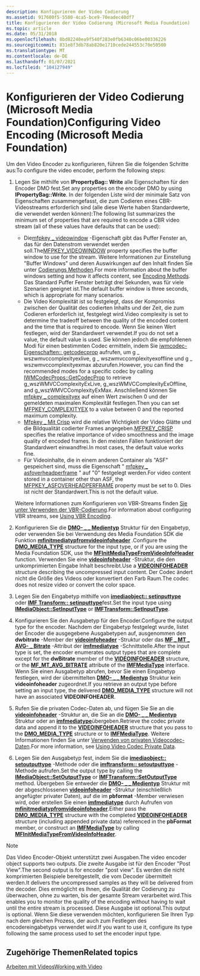 ```yaml
---
description: Konfigurieren der Video Codierung
ms.assetid: 917600f5-5580-4ca5-bce9-70eadec40df7
title: Konfigurieren der Video Codierung (Microsoft Media Foundation)
ms.topic: article
ms.date: 05/31/2018
ms.openlocfilehash: 8bd82240ea9f540f283e0fb6340c06be00336226
ms.sourcegitcommit: 831e8f3db78ab820e1710cede244553c70e50500
ms.translationtype: MT
ms.contentlocale: de-DE
ms.lasthandoff: 01/07/2021
ms.locfileid: "104127949"
---
```

# <a name="configuring-video-encoding-microsoft-media-foundation"></a><span data-ttu-id="74669-103">Konfigurieren der Video Codierung (Microsoft Media Foundation)</span><span class="sxs-lookup"><span data-stu-id="74669-103">Configuring Video Encoding (Microsoft Media Foundation)</span></span>

<span data-ttu-id="74669-104">Um den Video Encoder zu konfigurieren, führen Sie die folgenden Schritte aus:</span><span class="sxs-lookup"><span data-stu-id="74669-104">To configure the video encoder, perform the following steps:</span></span>

1.  <span data-ttu-id="74669-105">Legen Sie mithilfe von **IPropertyBag:: Write** alle Eigenschaften für den Encoder DMO fest.</span><span class="sxs-lookup"><span data-stu-id="74669-105">Set any properties on the encoder DMO by using **IPropertyBag::Write**.</span></span> <span data-ttu-id="74669-106">In der folgenden Liste wird der minimale Satz von Eigenschaften zusammengefasst, die zum Codieren eines CBR-Videostreams erforderlich sind (alle diese Werte haben Standardwerte, die verwendet werden können):</span><span class="sxs-lookup"><span data-stu-id="74669-106">The following list summarizes the minimum set of properties that are required to encode a CBR video stream (all of these values have defaults that can be used):</span></span>

    -   <span data-ttu-id="74669-107">Die[mfpkey \_ videowindow](mfpkey-videowindowproperty.md) -Eigenschaft gibt das Puffer Fenster an, das für den Datenstrom verwendet werden soll.</span><span class="sxs-lookup"><span data-stu-id="74669-107">The[MFPKEY\_VIDEOWINDOW](mfpkey-videowindowproperty.md) property specifies the buffer window to use for the stream.</span></span> <span data-ttu-id="74669-108">Weitere Informationen zur Einstellung "Buffer Windows" und deren Auswirkungen auf den Inhalt finden Sie unter [Codierungs Methoden](encodingmethods.md).</span><span class="sxs-lookup"><span data-stu-id="74669-108">For more information about the buffer windows setting and how it affects content, see [Encoding Methods](encodingmethods.md).</span></span> <span data-ttu-id="74669-109">Das Standard Puffer Fenster beträgt drei Sekunden, was für viele Szenarien geeignet ist.</span><span class="sxs-lookup"><span data-stu-id="74669-109">The default buffer window is three seconds, which is appropriate for many scenarios.</span></span>
    -   <span data-ttu-id="74669-110">Die Video Komplexität ist so festgelegt, dass der Kompromiss zwischen der Qualität des codierten Inhalts und der Zeit, die zum Codieren erforderlich ist, festgelegt wird.</span><span class="sxs-lookup"><span data-stu-id="74669-110">Video complexity is set to determine the tradeoff between the quality of the encoded content and the time that is required to encode.</span></span> <span data-ttu-id="74669-111">Wenn Sie keinen Wert festlegen, wird der Standardwert verwendet.</span><span class="sxs-lookup"><span data-stu-id="74669-111">If you do not set a value, the default value is used.</span></span> <span data-ttu-id="74669-112">Sie können jedoch die empfohlenen Modi für einen bestimmten Codec ermitteln, indem Sie [iwmcodec-Eigenschaften:: getcodecprop](/windows/desktop/api/wmcodecdsp/nf-wmcodecdsp-iwmcodecprops-getcodecprop) aufrufen, um g \_ wszwmvccomplexityexlive, g \_ wszwmvccomplexityexoffline und g \_ wszwmvccomplexityexmax abzurufen.</span><span class="sxs-lookup"><span data-stu-id="74669-112">However, you can find the recommended modes for a specific codec by calling [IWMCodecProps::GetCodecProp](/windows/desktop/api/wmcodecdsp/nf-wmcodecdsp-iwmcodecprops-getcodecprop) to retrieve g\_wszWMVCComplexityExLive, g\_wszWMVCComplexityExOffline, and g\_wszWMVCComplexityExMax.</span></span> <span data-ttu-id="74669-113">Anschließend können Sie [mfpkey \_ complexityex](mfpkey-complexityexproperty.md) auf einen Wert zwischen 0 und der gemeldeten maximalen Komplexität festlegen.</span><span class="sxs-lookup"><span data-stu-id="74669-113">Then you can set [MFPKEY\_COMPLEXITYEX](mfpkey-complexityexproperty.md) to a value between 0 and the reported maximum complexity.</span></span>
    -   <span data-ttu-id="74669-114">[Mfpkey \_ Mit Crisp](mfpkey-crispproperty.md) wird die relative Wichtigkeit der Video Glätte und die Bildqualität codierter Frames angegeben.</span><span class="sxs-lookup"><span data-stu-id="74669-114">[MFPKEY\_CRISP](mfpkey-crispproperty.md) specifies the relative importance of video smoothness and the image quality of encoded frames.</span></span> <span data-ttu-id="74669-115">In den meisten Fällen funktioniert der Standardwert einwandfrei.</span><span class="sxs-lookup"><span data-stu-id="74669-115">In most cases, the default value works fine.</span></span>
    -   <span data-ttu-id="74669-116">Für Videoinhalte, die in einem anderen Container als "ASF" gespeichert sind, muss die Eigenschaft " [mfpkey \_ asfoverheadperframe](mfpkey-asfoverheadperframeproperty.md) " auf "0" festgelegt werden.</span><span class="sxs-lookup"><span data-stu-id="74669-116">For video content stored in a container other than ASF, the [MFPKEY\_ASFOVERHEADPERFRAME](mfpkey-asfoverheadperframeproperty.md) property must be set to 0.</span></span> <span data-ttu-id="74669-117">Dies ist nicht der Standardwert.</span><span class="sxs-lookup"><span data-stu-id="74669-117">This is not the default value.</span></span>

    <span data-ttu-id="74669-118">Weitere Informationen zum Konfigurieren von VBR-Streams finden [Sie unter Verwenden der VBR-Codierung](usingvbrencoding.md).</span><span class="sxs-lookup"><span data-stu-id="74669-118">For information about configuring VBR streams, see [Using VBR Encoding](usingvbrencoding.md).</span></span>

2.  <span data-ttu-id="74669-119">Konfigurieren Sie die [**DMO- \_ \_ Medientyp**](/previous-versions/windows/desktop/api/mediaobj/ns-mediaobj-dmo_media_type) Struktur für den Eingabetyp, oder verwenden Sie bei Verwendung des Media Foundation SDK die Funktion [**mfinitmediatypfromvideoinfoheader**](/windows/desktop/api/mfapi/nf-mfapi-mfinitmediatypefromvideoinfoheader) .</span><span class="sxs-lookup"><span data-stu-id="74669-119">Configure the [**DMO\_MEDIA\_TYPE**](/previous-versions/windows/desktop/api/mediaobj/ns-mediaobj-dmo_media_type) structure for the input type, or if you are using the Media Foundation SDK, use the [**MFInitMediaTypeFromVideoInfoHeader**](/windows/desktop/api/mfapi/nf-mfapi-mfinitmediatypefromvideoinfoheader) function.</span></span> <span data-ttu-id="74669-120">Verwenden Sie eine [**videoinfoheader**](/previous-versions/windows/desktop/api/amvideo/ns-amvideo-videoinfoheader) -Struktur, die den unkomprimierten Eingabe Inhalt beschreibt.</span><span class="sxs-lookup"><span data-stu-id="74669-120">Use a [**VIDEOINFOHEADER**](/previous-versions/windows/desktop/api/amvideo/ns-amvideo-videoinfoheader) structure describing the uncompressed input content.</span></span> <span data-ttu-id="74669-121">Der Codec ändert nicht die Größe des Videos oder konvertiert den Farb Raum.</span><span class="sxs-lookup"><span data-stu-id="74669-121">The codec does not resize video or convert the color space.</span></span>
3.  <span data-ttu-id="74669-122">Legen Sie den Eingabetyp mithilfe von [**imediaobject:: setinputtype**](/previous-versions/windows/desktop/api/mediaobj/nf-mediaobj-imediaobject-setinputtype) oder [**IMF Transform:: setinputtype**](/windows/desktop/api/mftransform/nf-mftransform-imftransform-setinputtype)fest.</span><span class="sxs-lookup"><span data-stu-id="74669-122">Set the input type using [**IMediaObject::SetInputType**](/previous-versions/windows/desktop/api/mediaobj/nf-mediaobj-imediaobject-setinputtype) or [**IMFTransform::SetInputType**](/windows/desktop/api/mftransform/nf-mftransform-imftransform-setinputtype).</span></span>
4.  <span data-ttu-id="74669-123">Konfigurieren Sie den Ausgabetyp für den Encoder.</span><span class="sxs-lookup"><span data-stu-id="74669-123">Configure the output type for the encoder.</span></span> <span data-ttu-id="74669-124">Nachdem der Eingabetyp festgelegt wurde, listet der Encoder die ausgegebene Ausgabetypen auf, ausgenommen den **dwbitrate** -Member der [**videoinfoheader**](/previous-versions/windows/desktop/api/amvideo/ns-amvideo-videoinfoheader) -Struktur oder das [**MF \_ MT \_ AVG- \_ Bitrate**](mf-mt-avg-bitrate-attribute.md) -Attribut der [**imfmediatype**](/windows/desktop/api/mfobjects/nn-mfobjects-imfmediatype) -Schnittstelle.</span><span class="sxs-lookup"><span data-stu-id="74669-124">After the input type is set, the encoder enumerates output types that are complete except for the **dwBitrate** member of the [**VIDEOINFOHEADER**](/previous-versions/windows/desktop/api/amvideo/ns-amvideo-videoinfoheader) structure, or the [**MF\_MT\_AVG\_BITRATE**](mf-mt-avg-bitrate-attribute.md) attribute of the [**IMFMediaType**](/windows/desktop/api/mfobjects/nn-mfobjects-imfmediatype) interface.</span></span> <span data-ttu-id="74669-125">Wenn Sie einen Ausgabetyp abrufen, bevor Sie einen Eingabetyp festlegen, wird der übermittelten [**DMO- \_ \_ Medientyp**](/previous-versions/windows/desktop/api/mediaobj/ns-mediaobj-dmo_media_type) Struktur kein **videoinfoheader** zugeordnet.</span><span class="sxs-lookup"><span data-stu-id="74669-125">If you retrieve an output type before setting an input type, the delivered [**DMO\_MEDIA\_TYPE**](/previous-versions/windows/desktop/api/mediaobj/ns-mediaobj-dmo_media_type) structure will not have an associated **VIDEOINFOHEADER**.</span></span>
5.  <span data-ttu-id="74669-126">Rufen Sie die privaten Codec-Daten ab, und fügen Sie Sie an die [**videoinfoheader**](/previous-versions/windows/desktop/api/amvideo/ns-amvideo-videoinfoheader) -Struktur an, die Sie an die [**DMO- \_ \_ Medientyp**](/previous-versions/windows/desktop/api/mediaobj/ns-mediaobj-dmo_media_type) Struktur oder an [**imfmediatype**](/windows/desktop/api/mfobjects/nn-mfobjects-imfmediatype)übergeben.</span><span class="sxs-lookup"><span data-stu-id="74669-126">Retrieve the codec private data and append it to the [**VIDEOINFOHEADER**](/previous-versions/windows/desktop/api/amvideo/ns-amvideo-videoinfoheader) structure that you pass to the [**DMO\_MEDIA\_TYPE**](/previous-versions/windows/desktop/api/mediaobj/ns-mediaobj-dmo_media_type) structure or to [**IMFMediaType**](/windows/desktop/api/mfobjects/nn-mfobjects-imfmediatype).</span></span> <span data-ttu-id="74669-127">Weitere Informationen finden Sie unter [Verwenden von privaten Videocodec-Daten](usingvideocodecprivatedata.md).</span><span class="sxs-lookup"><span data-stu-id="74669-127">For more information, see [Using Video Codec Private Data](usingvideocodecprivatedata.md).</span></span>
6.  <span data-ttu-id="74669-128">Legen Sie den Ausgabetyp fest, indem Sie die [**imediaobject:: setoutputtype**](/previous-versions/windows/desktop/api/mediaobj/nf-mediaobj-imediaobject-setoutputtype) -Methode oder die [**imftransform:: setoutputtype**](/windows/desktop/api/mftransform/nf-mftransform-imftransform-setoutputtype) -Methode aufrufen.</span><span class="sxs-lookup"><span data-stu-id="74669-128">Set the output type by calling the [**IMediaObject::SetOutputType**](/previous-versions/windows/desktop/api/mediaobj/nf-mediaobj-imediaobject-setoutputtype) or [**IMFTransform::SetOutputType**](/windows/desktop/api/mftransform/nf-mftransform-imftransform-setoutputtype) method.</span></span> <span data-ttu-id="74669-129">Übergeben Sie entweder die [**DMO- \_ \_ Medientyp**](/previous-versions/windows/desktop/api/mediaobj/ns-mediaobj-dmo_media_type) Struktur mit der abgeschlossenen [**videoinfoheader**](/previous-versions/windows/desktop/api/amvideo/ns-amvideo-videoinfoheader) -Struktur (einschließlich angefügter privater Daten), auf die im **pbformat** -Member verwiesen wird, oder erstellen Sie einen [**imfmediatype**](/windows/desktop/api/mfobjects/nn-mfobjects-imfmediatype) durch Aufrufen von [**mfinitmediatypfromvideoinfoheader**](/windows/desktop/api/mfapi/nf-mfapi-mfinitmediatypefromvideoinfoheader).</span><span class="sxs-lookup"><span data-stu-id="74669-129">Either pass the [**DMO\_MEDIA\_TYPE**](/previous-versions/windows/desktop/api/mediaobj/ns-mediaobj-dmo_media_type) structure with the completed [**VIDEOINFOHEADER**](/previous-versions/windows/desktop/api/amvideo/ns-amvideo-videoinfoheader) structure (including appended private data) referenced in the **pbFormat** member, or construct an [**IMFMediaType**](/windows/desktop/api/mfobjects/nn-mfobjects-imfmediatype) by calling [**MFInitMediaTypeFromVideoInfoHeader**](/windows/desktop/api/mfapi/nf-mfapi-mfinitmediatypefromvideoinfoheader).</span></span>

> [!Note]  
> <span data-ttu-id="74669-130">Das Video Encoder-Objekt unterstützt zwei Ausgaben.</span><span class="sxs-lookup"><span data-stu-id="74669-130">The video encoder object supports two outputs.</span></span> <span data-ttu-id="74669-131">Die zweite Ausgabe ist für den Encoder "Post View".</span><span class="sxs-lookup"><span data-stu-id="74669-131">The second output is for encoder "post view".</span></span> <span data-ttu-id="74669-132">Es werden die nicht komprimierten Beispiele bereitgestellt, die vom Decoder übermittelt werden.</span><span class="sxs-lookup"><span data-stu-id="74669-132">It delivers the uncompressed samples as they will be delivered from the decoder.</span></span> <span data-ttu-id="74669-133">Dies ermöglicht es Ihnen, die Qualität der Codierung zu überwachen, ohne zu warten, bis der gesamte Stream verarbeitet wird.</span><span class="sxs-lookup"><span data-stu-id="74669-133">This enables you to monitor the quality of the encoding without having to wait until the entire stream is processed.</span></span> <span data-ttu-id="74669-134">Diese Ausgabe ist optional.</span><span class="sxs-lookup"><span data-stu-id="74669-134">This output is optional.</span></span> <span data-ttu-id="74669-135">Wenn Sie diese verwenden möchten, konfigurieren Sie Ihren Typ nach dem gleichen Prozess, der auch zum Festlegen des encodereingabetyps verwendet wird.</span><span class="sxs-lookup"><span data-stu-id="74669-135">If you want to use it, configure its type following the same process used to set the encoder input type.</span></span>

 

## <a name="related-topics"></a><span data-ttu-id="74669-136">Zugehörige Themen</span><span class="sxs-lookup"><span data-stu-id="74669-136">Related topics</span></span>

<dl> <dt>

[<span data-ttu-id="74669-137">Arbeiten mit Videos</span><span class="sxs-lookup"><span data-stu-id="74669-137">Working with Video</span></span>](workingwithvideo.md)
</dt> </dl>

 

 
